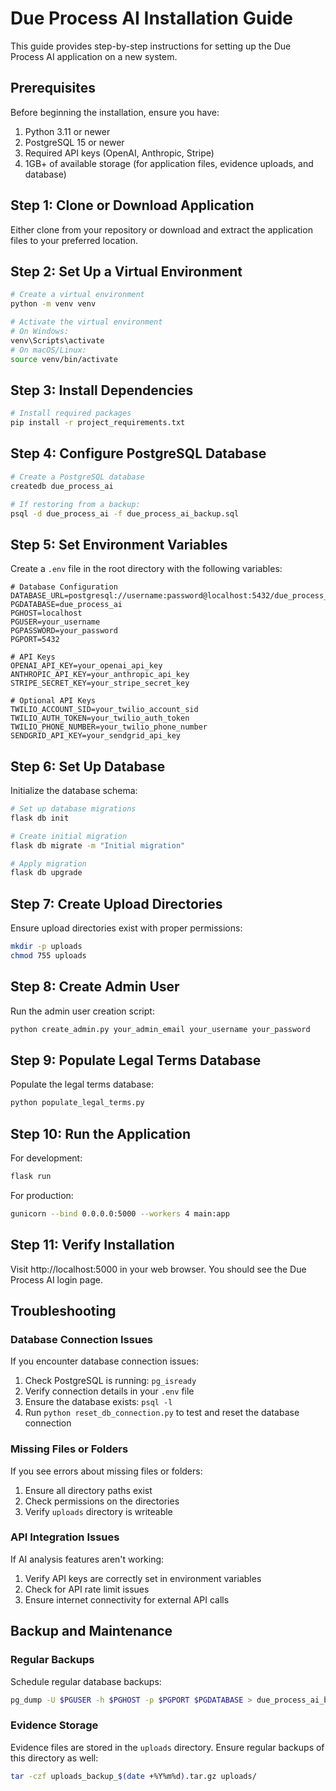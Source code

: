 # Due Process AI Installation Guide

This guide provides step-by-step instructions for setting up the Due Process AI application on a new system.

## Prerequisites

Before beginning the installation, ensure you have:

1. Python 3.11 or newer
2. PostgreSQL 15 or newer
3. Required API keys (OpenAI, Anthropic, Stripe)
4. 1GB+ of available storage (for application files, evidence uploads, and database)

## Step 1: Clone or Download Application

Either clone from your repository or download and extract the application files to your preferred location.

## Step 2: Set Up a Virtual Environment

```bash
# Create a virtual environment
python -m venv venv

# Activate the virtual environment
# On Windows:
venv\Scripts\activate
# On macOS/Linux:
source venv/bin/activate
```

## Step 3: Install Dependencies

```bash
# Install required packages
pip install -r project_requirements.txt
```

## Step 4: Configure PostgreSQL Database

```bash
# Create a PostgreSQL database
createdb due_process_ai

# If restoring from a backup:
psql -d due_process_ai -f due_process_ai_backup.sql
```

## Step 5: Set Environment Variables

Create a `.env` file in the root directory with the following variables:

```
# Database Configuration
DATABASE_URL=postgresql://username:password@localhost:5432/due_process_ai
PGDATABASE=due_process_ai
PGHOST=localhost
PGUSER=your_username
PGPASSWORD=your_password
PGPORT=5432

# API Keys
OPENAI_API_KEY=your_openai_api_key
ANTHROPIC_API_KEY=your_anthropic_api_key
STRIPE_SECRET_KEY=your_stripe_secret_key

# Optional API Keys
TWILIO_ACCOUNT_SID=your_twilio_account_sid
TWILIO_AUTH_TOKEN=your_twilio_auth_token  
TWILIO_PHONE_NUMBER=your_twilio_phone_number
SENDGRID_API_KEY=your_sendgrid_api_key
```

## Step 6: Set Up Database

Initialize the database schema:

```bash
# Set up database migrations 
flask db init

# Create initial migration
flask db migrate -m "Initial migration"

# Apply migration
flask db upgrade
```

## Step 7: Create Upload Directories

Ensure upload directories exist with proper permissions:

```bash
mkdir -p uploads
chmod 755 uploads
```

## Step 8: Create Admin User

Run the admin user creation script:

```bash
python create_admin.py your_admin_email your_username your_password
```

## Step 9: Populate Legal Terms Database

Populate the legal terms database:

```bash
python populate_legal_terms.py
```

## Step 10: Run the Application

For development:

```bash
flask run
```

For production:

```bash
gunicorn --bind 0.0.0.0:5000 --workers 4 main:app
```

## Step 11: Verify Installation

Visit http://localhost:5000 in your web browser. You should see the Due Process AI login page.

## Troubleshooting

### Database Connection Issues

If you encounter database connection issues:

1. Check PostgreSQL is running: `pg_isready`
2. Verify connection details in your `.env` file
3. Ensure the database exists: `psql -l`
4. Run `python reset_db_connection.py` to test and reset the database connection

### Missing Files or Folders

If you see errors about missing files or folders:

1. Ensure all directory paths exist
2. Check permissions on the directories
3. Verify `uploads` directory is writeable

### API Integration Issues

If AI analysis features aren't working:

1. Verify API keys are correctly set in environment variables
2. Check for API rate limit issues
3. Ensure internet connectivity for external API calls

## Backup and Maintenance

### Regular Backups

Schedule regular database backups:

```bash
pg_dump -U $PGUSER -h $PGHOST -p $PGPORT $PGDATABASE > due_process_ai_backup_$(date +%Y%m%d).sql
```

### Evidence Storage

Evidence files are stored in the `uploads` directory. Ensure regular backups of this directory as well:

```bash
tar -czf uploads_backup_$(date +%Y%m%d).tar.gz uploads/
```